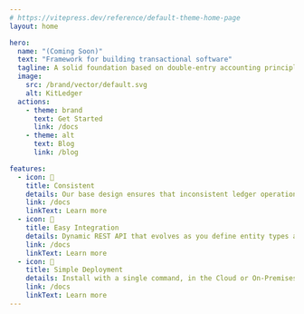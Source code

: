 ```yaml
---
# https://vitepress.dev/reference/default-theme-home-page
layout: home

hero:
  name: "(Coming Soon)"
  text: "Framework for building transactional software"
  tagline: A solid foundation based on double-entry accounting principles.
  image:
    src: /brand/vector/default.svg
    alt: KitLedger
  actions:
    - theme: brand
      text: Get Started
      link: /docs
    - theme: alt
      text: Blog
      link: /blog

features:
  - icon: 📒
    title: Consistent
    details: Our base design ensures that inconsistent ledger operations are not allowed.
    link: /docs
    linkText: Learn more
  - icon: 🔌
    title: Easy Integration
    details: Dynamic REST API that evolves as you define entity types and transaction types.
    link: /docs
    linkText: Learn more
  - icon: 🚀
    title: Simple Deployment
    details: Install with a single command, in the Cloud or On-Premises
    link: /docs
    linkText: Learn more
---
```


